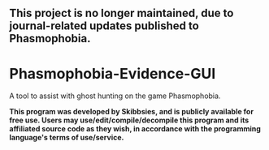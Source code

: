 ## This project is no longer maintained, due to journal-related updates published to Phasmophobia.

# Phasmophobia-Evidence-GUI
A tool to assist with ghost hunting on the game Phasmophobia.

**This program was developed by Skibbsies, and is publicly available for free use. Users may use/edit/compile/decompile this program and its affiliated source code as they wish, in accordance with the programming language's terms of use/service.**
